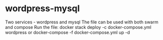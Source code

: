 # wordpress-mysql
Two services - wordpress and mysql
The file can be used with both swarm and compose
Run the file: docker stack deploy -c docker-compose.yml wordpress or docker-compose -f docker-compose.yml up -d
